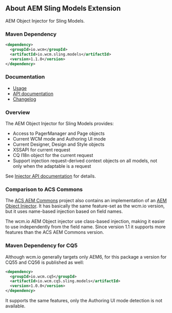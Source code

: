 ## About AEM Sling Models Extension

AEM Object Injector for Sling Models.

### Maven Dependency

```xml
<dependency>
  <groupId>io.wcm</groupId>
  <artifactId>io.wcm.sling.models</artifactId>
  <version>1.1.0</version>
</dependency>
```

### Documentation

* [Usage][usage]
* [API documentation][apidocs]
* [Changelog][changelog]


### Overview

The AEM Object Injector for Sling Models provides:

* Access to PagerManager and Page objects
* Current WCM mode and Authoring UI mode
* Current Designer, Design and Style objects
* XSSAPI for current request
* CQ I18n object for the current request
* Support injection request-derived context objects on all models, not only when the adaptable is a request

See [Injector API documentation][apidocs-aemobjectinjector] for details.


### Comparison to ACS Commons

The [ACS AEM Commons][acs-commons] project also contains an implementation of an [AEM Object Injector][acs-commons-aem-object-injrecotr].
It has basically the same feature-set as the wcm.io version, but it uses name-based injection based on field names.

The wcm.io AEM Object injector use class-based injection, making it easier to use independently from the field name. Since version 1.1 it supports more features than the ACS AEM Commons version.


[usage]: usage.html
[apidocs]: apidocs/
[apidocs-aemobjectinjector]: apidocs/io/wcm/sling/models/annotations/AemObject.html
[changelog]: changes-report.html
[acs-commons]: http://adobe-consulting-services.github.io/acs-aem-commons/
[acs-commons-aem-object-injrecotr]: http://adobe-consulting-services.github.io/acs-aem-commons/features/aem-sling-models-injectors.html


### Maven Dependency for CQ5

Although wcm.io generally targets only AEM6, for this package a version for CQ55 and CQ56 is published as well:

```xml
<dependency>
  <groupId>io.wcm.cq5</groupId>
  <artifactId>io.wcm.cq5.sling.models</artifactId>
  <version>1.0.0</version>
</dependency>
```

It supports the same features, only the Authoring UI mode detection is not available.
